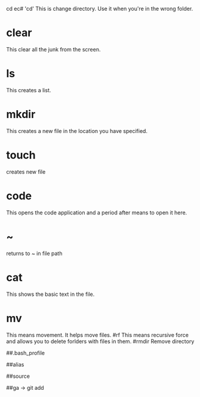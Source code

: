 cd ec# 'cd'
This is change directory. Use it when you're in the wrong folder.
# clear
This clear all the junk from the screen.
# ls
This creates a list.
# mkdir
This creates a new file in the location you have specified.
# touch
creates new file
# code
This opens the code application and a period after means to open it here.
# ~
returns to ~ in file path
# cat
This shows the basic text in the file.
# mv
This means movement. It helps move files.
#rf 
This means recursive force and allows you to delete forlders with files in them.
 #rmdir
 Remove directory
 
##.bash_profile

##alias

##source

##ga -> git add
